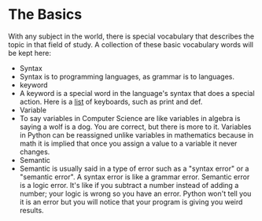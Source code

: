 # The Basics

With any subject in the world, there is special vocabulary that describes the topic in that field of study. A collection of these basic vocabulary words will be kept here:

* Syntax
 * Syntax is to programming languages, as grammar is to languages.
* keyword
 * A keyword is a special word in the language's syntax that does a special action. Here is a [list](/Users/michaelgardner/MEGA/Programming/teaching/keywords.md) of keyboards, such as print and def.
* Variable
 * To say variables in Computer Science are like variables in algebra is saying a wolf is a dog. You are correct, but there is more to it. Variables in Python can be reassigned unlike variables in mathematics because in math it is implied that once you assign a value to a variable it never changes.
* Semantic
 * Semantic is usually said in a type of error such as a "syntax error" or a "semantic error". A syntax error is like a grammar error. Semantic error is a logic error. It's like if you subtract a number instead of adding a number; your logic is wrong so you have an error. Python won't tell you it is an error but you will notice that your program is giving you weird results.
 
